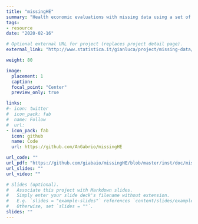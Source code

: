 ```yaml
---
title: "missingHE"
summary: "Health economic evaluations with missing data using a set of pre-defined Bayesian models"
tags:
- resource
date: "2020-02-16"

# Optional external URL for project (replaces project detail page).
external_link: "http://www.statistica.it/gianluca/project/missing-data/"

weight: 80

image: 
  placement: 1
  caption: 
  focal_point: "Center"
  preview_only: true

links:
#- icon: twitter
#  icon_pack: fab
#  name: Follow
#  url: 
- icon_pack: fab
  icon: github
  name: Code
  url: https://github.com/AnGabrio/missingHE

url_code: ""
url_pdf: "https://github.com/giabaio/missingHE/blob/master/inst/doc/missingHE.pdf"
url_slides: ""
url_video: ""

# Slides (optional).
#   Associate this project with Markdown slides.
#   Simply enter your slide deck's filename without extension.
#   E.g. `slides = "example-slides"` references `content/slides/example-slides.md`.
#   Otherwise, set `slides = ""`.
slides: ""
---
```

